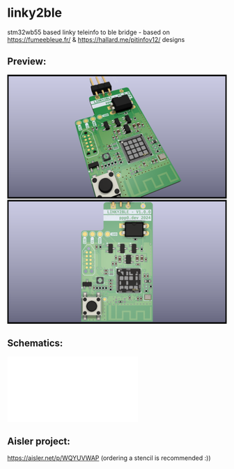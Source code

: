 # linky2ble

stm32wb55 based linky teleinfo to ble bridge - based on https://fumeebleue.fr/ & https://hallard.me/pitinfov12/ designs

## Preview:

![board picture](3D/linky_wb-3D_top30deg.png?raw=true "30deg")
![board picture](3D/linky_wb-3D_top.png?raw=true "top")

## Schematics:

![schematics](Fabrication/PDFs/linky_wb-schematic.pdf?raw=true "here")


## Aisler project:

https://aisler.net/p/WQYUVWAP (ordering a stencil is recommended :))
